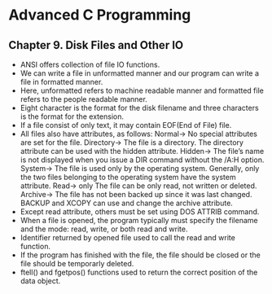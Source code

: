 # Advanced C Programming
## Chapter 9. Disk Files and Other IO

* ANSI offers collection of file IO functions.
* We can write a file in unformatted manner and our program can write a file in formatted manner.
* Here, unformatted refers to machine readable manner and formatted file refers to the people readable manner.
* Eight character is the format for the disk filename and three characters is the format for the extension.
* If a file consist of only text, it may contain EOF(End of File) file.
* All files also have attributes, as follows:
        Normal-> No special attributes are set for the file.
        Directory-> The file is a directory. The directory attribute can be used with the hidden attribute.
        Hidden-> The file’s name is not displayed when you issue a DIR command without the /A:H option.
        System-> The file is used only by the operating system. Generally, only the two files belonging to the operating system have the system attribute.
        Read-> only The file can be only read, not written or deleted.
        Archive-> The file has not been backed up since it was last changed. BACKUP and XCOPY can use and change the archive attribute.
* Except read attribute, others must be set using DOS ATTRIB command. 
* When a file is opened, the program typically must specify the filename and the mode: read, write, or both read and write.
* Identifier returned by opened file used to call the read and write function.
* If the program has finished with the file, the file should be closed or the file should be temporarly deleted.
* ftell() and fgetpos() functions used to return the correct position of the data object.